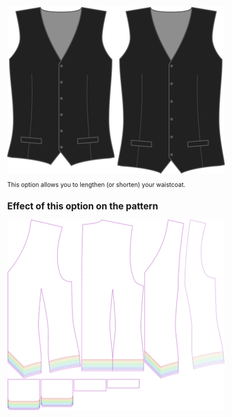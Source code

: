 ![Length bonus](lengthbonus.svg)

This option allows you to lengthen (or shorten) your waistcoat.

## Effect of this option on the pattern

![This image shows the effect of this option by superimposing several variants that have a different value for this option](wahid_lengthbonus_sample.svg "Effect of this option on the pattern")
